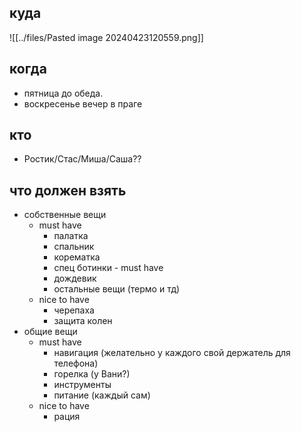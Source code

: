 

## куда

![[../files/Pasted image 20240423120559.png]]
## когда
- пятница до обеда.
- воскресенье вечер в праге
## кто
- Ростик/Стас/Миша/Саша??
## что должен взять
- собственные вещи
	- must have
		- палатка
		- спальник
		- корематка
		- спец ботинки - must have
		- дождевик
		- остальные вещи (термо и тд)
	- nice to have
		- черепаха
		- защита колен
- общие вещи
	- must have
		- навигация (желательно у каждого свой держатель для телефона)
		- горелка (у Вани?)
		- инструменты
		- питание (каждый сам)
	- nice to have
		- рация
